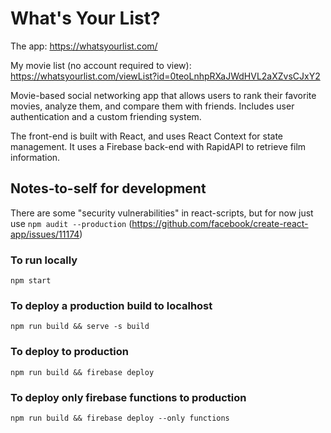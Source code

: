 # What's Your List?

The app: https://whatsyourlist.com/

My movie list (no account required to view): https://whatsyourlist.com/viewList?id=0teoLnhpRXaJWdHVL2aXZvsCJxY2

Movie-based social networking app that allows users to rank their favorite movies, analyze them, and compare them with friends. Includes user authentication and a custom friending system. 

The front-end is built with React, and uses React Context for state management. It uses a Firebase back-end with RapidAPI to retrieve film information.

## Notes-to-self for development
There are some "security vulnerabilities" in react-scripts,
but for now just use `npm audit --production`
(https://github.com/facebook/create-react-app/issues/11174)

### To run locally
`npm start`

### To deploy a production build to localhost
`npm run build && serve -s build`

### To deploy to production
`npm run build && firebase deploy`

### To deploy only firebase functions to production
`npm run build && firebase deploy --only functions`